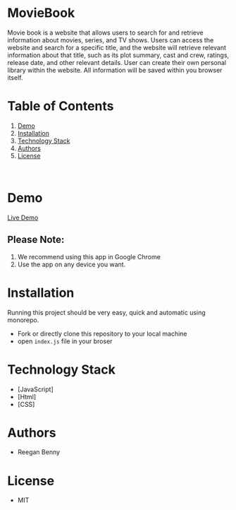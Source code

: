 # MovieBook

Movie book is a website that allows users to search for and retrieve information about movies, series, and TV shows. Users can access the website and search for a specific title, and the website will retrieve relevant information about that title, such as its plot summary, cast and crew, ratings, release date, and other relevant details. User can create their own personal library within the website. All information will be saved within you browser itself.

# Table of Contents

1. [Demo](#demo)
2. [Installation](#installation)
3. [Technology Stack](#techology-stack)
4. [Authors](#authors)
5. [License](#license)

<br/>

# Demo

[Live Demo](https://reeganbenny.github.io/MovieLibrary/)

## Please Note:

1. We recommend using this app in Google Chrome
2. Use the app on any device you want.

# Installation

Running this project should be very easy, quick and automatic using monorepo.

- Fork or directly clone this repository to your local machine
- open `index.js` file in your broser

# Technology Stack

- [JavaScript]
- [Html]
- [CSS]

# Authors

- Reegan Benny

# License

- MIT
